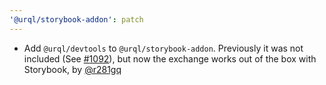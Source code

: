 ```yaml
---
'@urql/storybook-addon': patch
---
```


- Add `@urql/devtools` to `@urql/storybook-addon`. Previously it was not included (See [#1092](https://github.com/FormidableLabs/urql/issues/1092)), but now the exchange works out of the box with Storybook, by [@r281gq](https://github.com/r281GQ)
